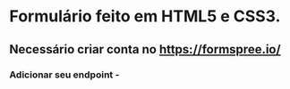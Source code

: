 # Formulário feito em HTML5 e CSS3.

## Necessário criar conta no https://formspree.io/

### Adicionar seu endpoint - <form action="https://formspree.io/f/{form_id}" method="post">
### <form action="https://formspree.io/f/{form_id}" method="post">
